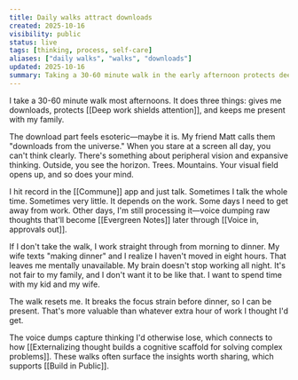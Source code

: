 ```yaml
---
title: Daily walks attract downloads
created: 2025-10-16
visibility: public
status: live
tags: [thinking, process, self-care]
aliases: ["daily walks", "walks", "downloads"]
updated: 2025-10-16
summary: Taking a 30-60 minute walk in the early afternoon protects deep work and mental presence with family—plus you get downloads from the universe.
---
```


I take a 30-60 minute walk most afternoons. It does three things: gives me downloads, protects [[Deep work shields attention]], and keeps me present with my family.

The download part feels esoteric—maybe it is. My friend Matt calls them "downloads from the universe." When you stare at a screen all day, you can't think clearly. There's something about peripheral vision and expansive thinking. Outside, you see the horizon. Trees. Mountains. Your visual field opens up, and so does your mind.

I hit record in the [[Commune]] app and just talk. Sometimes I talk the whole time. Sometimes very little. It depends on the work. Some days I need to get away from work. Other days, I'm still processing it—voice dumping raw thoughts that'll become [[Evergreen Notes]] later through [[Voice in, approvals out]].

If I don't take the walk, I work straight through from morning to dinner. My wife texts "making dinner" and I realize I haven't moved in eight hours. That leaves me mentally unavailable. My brain doesn't stop working all night. It's not fair to my family, and I don't want it to be like that. I want to spend time with my kid and my wife.

The walk resets me. It breaks the focus strain before dinner, so I can be present. That's more valuable than whatever extra hour of work I thought I'd get.

The voice dumps capture thinking I'd otherwise lose, which connects to how [[Externalizing thought builds a cognitive scaffold for solving complex problems]]. These walks often surface the insights worth sharing, which supports [[Build in Public]].
